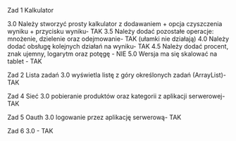 Zad 1 Kalkulator

3.0 Należy stworzyć prosty kalkulator z dodawaniem + opcja czyszczenia wyniku + przycisku wyniku- TAK
3.5 Należy dodać pozostałe operacje: mnożenie, dzielenie oraz odejmowanie- TAK (ułamki nie działają)
4.0 Należy dodać obsługę kolejnych działań na wyniku- TAK
4.5 Należy dodać procent, znak ujemny, logarytm oraz potęgę - NIE
5.0 Wersja ma się skalować na tablet - TAK

Zad 2 Lista zadań
3.0 wyświetla listę z góry określonych zadań (ArrayList)- TAK

Zad 4 Sieć 
3.0 pobieranie produktów oraz kategorii z aplikacji serwerowej- TAK

Zad 5 Oauth
3.0 logowanie przez aplikację serwerową- TAK

Zad 6 
3.0 - TAK
